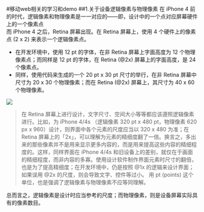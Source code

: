 
#移动web相关的学习和demo
##1.关于设备逻辑像素与物理像素
在 iPhone 4 前的时代，逻辑像素和物理像素是一一对应的——即，设计中的一个点对应屏幕硬件上的一个像素点<br/>
而 iPhone 4 之后，Retina 屏幕出现。在 Retina 屏幕上，使用 4 个硬件上的像素点 (2 x 2) 来表示一个逻辑像素点。<br/>
* 在开发环境中，使用 12 pt 的字体，在非 Retina 屏幕上字面高度为 12 个物理像素点；而同样是 12 pt 的字体，在 Retina (@2x) 屏幕上的字面高度，是 24 个像素点。
* 同样，使用代码来生成的一个 20 pt x 30 pt 尺寸的举行，在非 Retina 屏幕中尺寸为 20 x 30 个物理像素；而在 Retina (@2x) 屏幕上，其尺寸为 40 x 60 个物理像素。<br/>

![](http://img.kuqin.com/upimg/allimg/140725/13132G950-0.png)  

>在 Retina 屏幕上进行设计，文字尺寸、空间大小等等都应该遵照逻辑像素进行。比如，为 iPhone 4/4s （逻辑像素 320 pt x 480 pt，物理像素 620 px x 960）设计，则界面中各个元素的尺度应当以 320 x 480 为准；在 Retina 屏幕上的「2x」，可以理解为元素的精细度翻了一倍。换言之，多出来的那些像素并不是用来显示更多内容的，而是用来提高这些内容的精细程度的。这样，同样界面在 iPhone 4/4s 和旧设备上的差别，就仅在于画面的精细程度，而非内容的多寡。使用设计软件制作界面元素时尺寸的翻倍，也是为了提高精细度；在开发环境中，仍是按照 @1x 的逻辑来设计界面；如果误用 @2x 的尺度，则会导致文字、控件等过小。
>用 pt (points) 这个单位，也是强调了逻辑像素与物理像素不应等同理解。

总而言之，逻辑像素是设计时应当参考的尺度；而物理像素，则是设备屏幕实际具有的像素数目。
